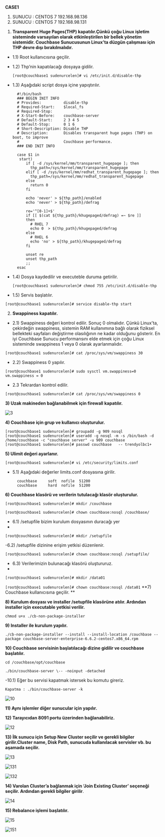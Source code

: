 **CASE1**

1.	SUNUCU : CENTOS 7    192.168.98.136
2.	SUNUCU : CENTOS 7    192.168.98.131

1)	**Transparent Huge Pages(THP) kapatılır.Çünkü çoğu Linux işletim sisteminde varsayılan olarak etkinleştirilen bir bellek yönetim sistemidir. Couchbase Sunucusunun Linux'ta düzgün çalışması için THP devre dışı bırakılmalıdır.**

- 1.1)	Root kullanıcısına geçilir.

- 1.2)	Thp’nin kapatılacağı dosyaya gidilir.

	`[root@couchbase1 sudenurcelen]# vi /etc/init.d/disable-thp  `

- 1.3)	 Aşağıdaki script dosya içine yapıştırılır.

		#!/bin/bash
		### BEGIN INIT INFO
		# Provides:          disable-thp
		# Required-Start:    $local_fs
		# Required-Stop:
		# X-Start-Before:    couchbase-server
		# Default-Start:     2 3 4 5
		# Default-Stop:      0 1 6
		# Short-Description: Disable THP
		# Description:       Disables transparent huge pages (THP) on boot, to improve
		#                    Couchbase performance.
		### END INIT INFO

		case $1 in
 		 start)
		    if [ -d /sys/kernel/mm/transparent_hugepage ]; then
		      thp_path=/sys/kernel/mm/transparent_hugepage
		    elif [ -d /sys/kernel/mm/redhat_transparent_hugepage ]; then
		      thp_path=/sys/kernel/mm/redhat_transparent_hugepage
		    else
		      return 0
		    fi

		    echo 'never' > ${thp_path}/enabled
		    echo 'never' > ${thp_path}/defrag

		    re='^[0-1]+$'
		    if [[ $(cat ${thp_path}/khugepaged/defrag) =~ $re ]]
		    then
		      # RHEL 7
		      echo 0  > ${thp_path}/khugepaged/defrag
		    else
		      # RHEL 6
		      echo 'no' > ${thp_path}/khugepaged/defrag
		    fi

		    unset re
		    unset thp_path
		    ;;
		esac


- 1.4)	Dosya kaydedilir ve executeble duruma getirilir.

  `[root@couchbase1 sudenurcelen]# chmod 755 /etc/init.d/disable-thp`

- 1.5)	Servis başlatılır.

 `[root@couchbase1 sudenurcelen]# service disable-thp start`

2)	**Swappiness kapatılır.**

- 2.1) Swappiness değeri kontrol edilir. Sonuç 0 olmalıdır. Çünkü Linux'ta, çekirdeğin swappiness, sistemin RAM kullanımına bağlı olarak fiziksel bellekteki sayfaları değiştirme olasılığının ne kadar olduğunu gösterir. En iyi Couchbase Sunucu performansını elde etmek için çoğu Linux sisteminde swappiness 1 veya 0 olarak ayarlanmalıdır.

 `[root@couchbase1 sudenurcelen]# cat /proc/sys/vm/swappiness
30`

- 2.2) Swappiness 0 yapılır.

 `[root@couchbase1 sudenurcelen]# sudo sysctl vm.swappiness=0
vm.swappiness = 0`

- 2.3 Tekrardan kontrol edilir.

 `[root@couchbase1 sudenurcelen]# cat /proc/sys/vm/swappiness
0`

**3)	Uzak makineden bağlanabilmek için firewall kapatılır.**

![3](https://user-images.githubusercontent.com/28504151/116298800-94a1b480-a7a5-11eb-92c1-4664c4e8b065.png)



**4)	Couchbase için grup ve kullanıcı oluşturulur.**

 `[root@couchbase1 sudenurcelen]# groupadd -g 909 nosql `  
 `[root@couchbase1 sudenurcelen]# useradd -g nosql -m -s /bin/bash -d /home/couchbase -c "couchbase server" -u 909 couchbase`
`[root@couchbase1 sudenurcelen]# passwd couchbase   -- trendyolbc1+`

**5)	Ulimit değeri ayarlanır.**

 `[root@couchbase1 sudenurcelen]# vi /etc/security/limits.conf  `
- 5.1) Aşağıdaki değerler limits.conf dosyasına girilir.

		couchbase     soft  nofile  51200
		couchbase     hard  nofile  51200

**6)	Couchbase klasörü ve verilerin tutulacağı klasör oluşturulur.**

 `[root@couchbase1 sudenurcelen]# mkdir /couchbase`
 
 `[root@couchbase1 sudenurcelen]# chown couchbase:nosql /couchbase/`
 
- 6.1)  /setupfile bizim kurulum dosyasının duracağı yer
- 
 `[root@couchbase1 sudenurcelen]# mkdir /setupfile`
 
 -6.2) /setupfile dizinine erişim yetkisi düzenlenir. 
 
 `[root@couchbase1 sudenurcelen]# chown couchbase:nosql /setupfile/`
 
- 6.3) Verilerimizin bulunacağı klasörü oluştururuz.
- 
 `[root@couchbase1 sudenurcelen]# mkdir /data01`
 
 `[root@couchbase1 sudenurcelen]# chown couchbase:nosql /data01`
**7)	Couchbase kullanıcısına geçilir. **

**8)	Kurulum dosyası ve installer /setupfile klasörüne atılır. Ardından installer için executable yetkisi verilir.**

 `chmod u+x ./cb-non-package-installer`

**9)	Installer ile kurulum yapılır.**

`./cb-non-package-installer --install --install-location /couchbase --package couchbase-server-enterprise-6.6.2-centos7.x86_64.rpm`

**10)	Couchbase servisinin başlatılacağı dizine gidilir ve couchbase başlatılır.**

 `cd /couchbase/opt/couchbase`
 
 `./bin/couchbase-server \-- -noinput -detached`
 
 -10.1) Eğer bu servisi kapatmak istersek bu komutu gireriz.

 `Kapatma : ./bin/couchbase-server -k`
 
 ![10](https://user-images.githubusercontent.com/28504151/116298953-c3b82600-a7a5-11eb-9ad7-dd79748a22d5.png)

**11)	Aynı işlemler diğer sunucular için yapılır.**

**12)	Tarayıcıdan 8091 portu üzerinden bağlanabiliriz.** 

![12](https://user-images.githubusercontent.com/28504151/116299012-d6325f80-a7a5-11eb-9bb2-34ee42e53de5.png)

**13)	İlk sunucu için Setup New Cluster seçilir ve gerekli bilgiler girilir.Cluster name,  Disk Path, sunucuda kullanılacak servisler vb. bu aşamada seçilir.**

![13](https://user-images.githubusercontent.com/28504151/116299107-f2ce9780-a7a5-11eb-8e0d-6fa7ba1aadde.png)

![131](https://user-images.githubusercontent.com/28504151/116299124-f6621e80-a7a5-11eb-86bc-1f7f2dc0aff0.png)

![132](https://user-images.githubusercontent.com/28504151/116299132-f8c47880-a7a5-11eb-9a1f-6b1f5d90b8e5.png)

**14)	Varolan Cluster’a bağlanmak için ‘Join Existing Cluster’ seçeneği seçilir. Ardından gerekli bilgiler girilir**. 

![14](https://user-images.githubusercontent.com/28504151/116299174-07129480-a7a6-11eb-9de3-2c01d0a2c8b4.png)

**15)	Rebalance işlemi başlatılır.**

![15](https://user-images.githubusercontent.com/28504151/116299234-17c30a80-a7a6-11eb-97b1-653b402014ca.png)

![151](https://user-images.githubusercontent.com/28504151/116299245-1abdfb00-a7a6-11eb-8b3a-0035fd137297.png)



